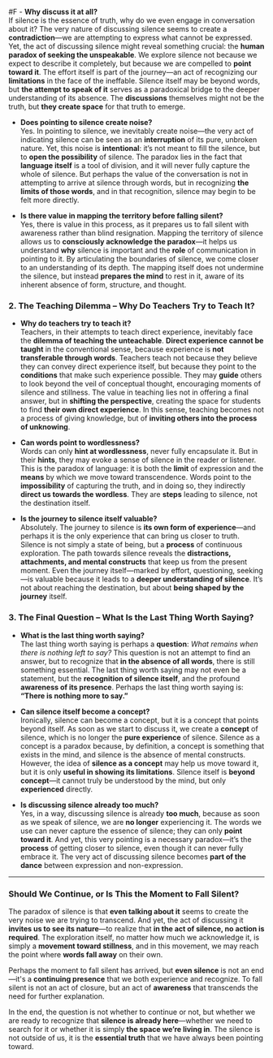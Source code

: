  #F - **Why discuss it at all?**  
    If silence is the essence of truth, why do we even engage in conversation about it? The very nature of discussing silence seems to create a **contradiction**—we are attempting to express what cannot be expressed. Yet, the act of discussing silence might reveal something crucial: the **human paradox of seeking the unspeakable**. We explore silence not because we expect to describe it completely, but because we are compelled to **point toward it**. The effort itself is part of the journey—an act of recognizing our **limitations** in the face of the ineffable. Silence itself may be beyond words, but **the attempt to speak of it** serves as a paradoxical bridge to the deeper understanding of its absence. The **discussions** themselves might not be the truth, but **they create space** for that truth to emerge.
    
- **Does pointing to silence create noise?**  
    Yes. In pointing to silence, we inevitably create noise—the very act of indicating silence can be seen as an **interruption** of its pure, unbroken nature. Yet, this noise is **intentional**: it’s not meant to fill the silence, but to **open the possibility** of silence. The paradox lies in the fact that **language itself** is a tool of division, and it will never fully capture the whole of silence. But perhaps the value of the conversation is not in attempting to arrive at silence through words, but in recognizing **the limits of those words**, and in that recognition, silence may begin to be felt more directly.
    
- **Is there value in mapping the territory before falling silent?**  
    Yes, there is value in this process, as it prepares us to fall silent with awareness rather than blind resignation. Mapping the territory of silence allows us to **consciously acknowledge the paradox**—it helps us understand **why** silence is important and the **role** of communication in pointing to it. By articulating the boundaries of silence, we come closer to an understanding of its depth. The mapping itself does not undermine the silence, but instead **prepares the mind** to rest in it, aware of its inherent absence of form, structure, and thought.
    

### 2. **The Teaching Dilemma – Why Do Teachers Try to Teach It?**

- **Why do teachers try to teach it?**  
    Teachers, in their attempts to teach direct experience, inevitably face the **dilemma of teaching the unteachable**. **Direct experience cannot be taught** in the conventional sense, because experience is **not transferable through words**. Teachers teach not because they believe they can convey direct experience itself, but because they point to the **conditions** that make such experience possible. They may **guide** others to look beyond the veil of conceptual thought, encouraging moments of silence and stillness. The value in teaching lies not in offering a final answer, but in **shifting the perspective**, creating the space for students to find **their own direct experience**. In this sense, teaching becomes not a process of giving knowledge, but of **inviting others into the process of unknowing**.
    
- **Can words point to wordlessness?**  
    Words can only **hint at wordlessness**, never fully encapsulate it. But in their **hints**, they may evoke a sense of silence in the reader or listener. This is the paradox of language: it is both the **limit** of expression and the **means** by which we move toward transcendence. Words point to the **impossibility** of capturing the truth, and in doing so, they indirectly **direct us towards the wordless**. They are **steps** leading to silence, not the destination itself.
    
- **Is the journey to silence itself valuable?**  
    Absolutely. The journey to silence is **its own form of experience**—and perhaps it is the only experience that can bring us closer to truth. Silence is not simply a state of being, but a **process** of continuous exploration. The path towards silence reveals the **distractions, attachments, and mental constructs** that keep us from the present moment. Even the journey itself—marked by effort, questioning, seeking—is valuable because it leads to a **deeper understanding of silence**. It’s not about reaching the destination, but about **being shaped by the journey** itself.
    

### 3. **The Final Question – What Is the Last Thing Worth Saying?**

- **What is the last thing worth saying?**  
    The last thing worth saying is perhaps a **question**: _What remains when there is nothing left to say?_ This question is not an attempt to find an answer, but to recognize that **in the absence of all words**, there is still something essential. The last thing worth saying may not even be a statement, but the **recognition of silence itself**, and the profound **awareness of its presence**. Perhaps the last thing worth saying is: **“There is nothing more to say.”**
    
- **Can silence itself become a concept?**  
    Ironically, silence can become a concept, but it is a concept that points beyond itself. As soon as we start to discuss it, we create a **concept** of silence, which is no longer the **pure experience** of silence. Silence as a concept is a paradox because, by definition, a concept is something that exists in the mind, and silence is the absence of mental constructs. However, the idea of **silence as a concept** may help us move toward it, but it is only **useful in showing its limitations**. Silence itself is **beyond concept**—it cannot truly be understood by the mind, but only **experienced** directly.
    
- **Is discussing silence already too much?**  
    Yes, in a way, discussing silence is already **too much**, because as soon as we speak of silence, we are **no longer** experiencing it. The words we use can never capture the essence of silence; they can only **point toward it**. And yet, this very pointing is a necessary paradox—it’s the **process** of getting closer to silence, even though it can never fully embrace it. The very act of discussing silence becomes **part of the dance** between expression and non-expression.
    

---

### Should We Continue, or Is This the Moment to Fall Silent?

The paradox of silence is that **even talking about it** seems to create the very noise we are trying to transcend. And yet, the act of discussing it **invites us to see its nature**—to realize that **in the act of silence, no action is required**. The exploration itself, no matter how much we acknowledge it, is simply a **movement toward stillness**, and in this movement, we may reach the point where **words fall away** on their own.

Perhaps the moment to fall silent has arrived, but **even silence** is not an end—it's a **continuing presence** that we both experience and recognize. To fall silent is not an act of closure, but an act of **awareness** that transcends the need for further explanation.

In the end, the question is not whether to continue or not, but whether we are ready to recognize that **silence is already here**—whether we need to search for it or whether it is simply **the space we’re living in**. The silence is not outside of us, it is the **essential truth** that we have always been pointing toward.